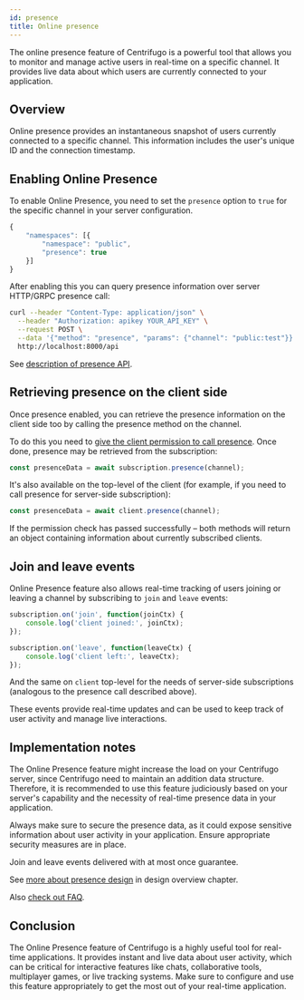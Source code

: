 ```yaml
---
id: presence
title: Online presence
---
```


The online presence feature of Centrifugo is a powerful tool that allows you to monitor and manage active users in real-time on a specific channel. It provides live data about which users are currently connected to your application.

## Overview

Online presence provides an instantaneous snapshot of users currently connected to a specific channel. This information includes the user's unique ID and the connection timestamp.

## Enabling Online Presence

To enable Online Presence, you need to set the `presence` option to `true` for the specific channel in your server configuration.

```javascript
{
    "namespaces": [{
        "namespace": "public",
        "presence": true
    }]
}
```

After enabling this you can query presence information over server HTTP/GRPC presence call:

```bash
curl --header "Content-Type: application/json" \
  --header "Authorization: apikey YOUR_API_KEY" \
  --request POST \
  --data '{"method": "presence", "params": {"channel": "public:test"}}' \
  http://localhost:8000/api
```

See [description of presence API](./server_api.md#presence).

## Retrieving presence on the client side

Once presence enabled, you can retrieve the presence information on the client side too by calling the presence method on the channel.

To do this you need to [give the client permission to call presence](./channel_permissions.md#presence-permission-model). Once done, presence may be retrieved from the subscription: 

```javascript
const presenceData = await subscription.presence(channel);
```

It's also available on the top-level of the client (for example, if you need to call presence for server-side subscription):

```javascript
const presenceData = await client.presence(channel);
```

If the permission check has passed successfully – both methods will return an object containing information about currently subscribed clients.

## Join and leave events

Online Presence feature also allows real-time tracking of users joining or leaving a channel by subscribing to `join` and `leave` events:

```javascript
subscription.on('join', function(joinCtx) {
    console.log('client joined:', joinCtx);
});

subscription.on('leave', function(leaveCtx) {
    console.log('client left:', leaveCtx);
});
```

And the same on `client` top-level for the needs of server-side subscriptions (analogous to the presence call described above).

These events provide real-time updates and can be used to keep track of user activity and manage live interactions.

## Implementation notes

The Online Presence feature might increase the load on your Centrifugo server, since Centrifugo need to maintain an addition data structure. Therefore, it is recommended to use this feature judiciously based on your server's capability and the necessity of real-time presence data in your application.

Always make sure to secure the presence data, as it could expose sensitive information about user activity in your application. Ensure appropriate security measures are in place.

Join and leave events delivered with at most once guarantee.

See [more about presence design](../getting-started/design.md#online-presence-considerations) in design overview chapter.

Also [check out FAQ](../faq/index.md#how-scalable-is-the-online-presence-and-joinleave-features).

## Conclusion

The Online Presence feature of Centrifugo is a highly useful tool for real-time applications. It provides instant and live data about user activity, which can be critical for interactive features like chats, collaborative tools, multiplayer games, or live tracking systems. Make sure to configure and use this feature appropriately to get the most out of your real-time application.
